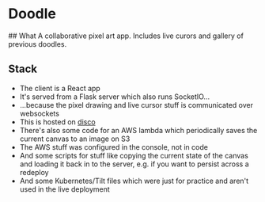 # Doodle

## What
A collaborative pixel art app. Includes live curors and gallery of previous doodles.

## Stack

- The client is a React app
- It's served from a Flask server which also runs SocketIO...
- ...because the pixel drawing and live cursor stuff is communicated over websockets
- This is hosted on [disco](https://disco.recurse.com/)
- There's also some code for an AWS lambda which periodically saves the current canvas to an image on S3
- The AWS stuff was configured in the console, not in code
- And some scripts for stuff like copying the current state of the canvas and loading it back in to the server, e.g. if you want to persist across a redeploy
- And some Kubernetes/Tilt files which were just for practice and aren't used in the live deployment
